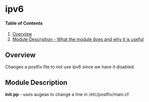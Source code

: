 # ipv6

#### Table of Contents

1. [Overview](#overview)
2. [Module Description - What the module does and why it is useful](#module-description)

## Overview

Changes a postfix file to not use ipv6 since we have it disabled.

## Module Description

**init.pp** - uses augeas to change a line in /etc/postfix/main.cf
